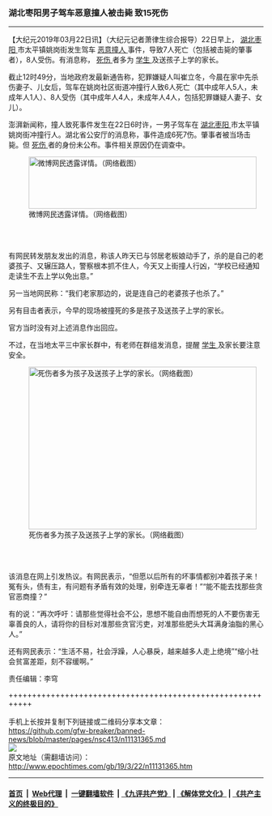 ### 湖北枣阳男子驾车恶意撞人被击毙 致15死伤
------------------------

<p>
 【大纪元2019年03月22日讯】（大纪元记者萧律生综合报导）22日早上，
 <a href="http://www.epochtimes.com/gb/tag/%E6%B9%96%E5%8C%97%E6%9E%A3%E9%98%B3.html">
  湖北枣阳
 </a>
 市太平镇姚岗街发生驾车
 <a href="http://www.epochtimes.com/gb/tag/%E6%81%B6%E6%84%8F%E6%92%9E%E4%BA%BA.html">
  恶意撞人
 </a>
 事件，导致7人死亡（包括被击毙的肇事者），8人受伤。有消息称，
 <a href="http://www.epochtimes.com/gb/tag/%E6%AD%BB%E4%BC%A4.html">
  死伤
 </a>
 者多为
 <a href="http://www.epochtimes.com/gb/tag/%E5%AD%A6%E7%94%9F.html">
  学生
 </a>
 及送孩子上学的家长。
</p>
<p>
 截止12时49分，当地政府发最新通告称，犯罪嫌疑人叫崔立冬，今晨在家中先杀伤妻子、儿女后，驾车在姚岗社区街道冲撞行人致6人死亡（其中成年人5人，未成年人1人）、8人受伤（其中成年人4人，未成年人4人，包括犯罪嫌疑人妻子、女儿）。
</p>
<p>
 澎湃新闻称，撞人致死事件发生在22日6时许，一男子驾车在
 <a href="http://www.epochtimes.com/gb/tag/%E6%B9%96%E5%8C%97%E6%9E%A3%E9%98%B3.html">
  湖北枣阳
 </a>
 市太平镇姚岗街冲撞行人。湖北省公安厅的消息称，事件造成6死7伤。肇事者被当场击毙。但
 <a href="http://www.epochtimes.com/gb/tag/%E6%AD%BB%E4%BC%A4.html">
  死伤
 </a>
 者的身份未公布。事件相关原因仍在调查中。
</p>
<figure class="wp-caption aligncenter" id="attachment_11131438" style="width: 450px">
 <a href="http://i.epochtimes.com/assets/uploads/2019/03/2-40.jpg">
  <img alt="微博网民透露详情。（网络截图）" class="size-medium wp-image-11131438" height="103" src="http://i.epochtimes.com/assets/uploads/2019/03/2-40-450x103.jpg" width="450"/>
 </a>
 <br/><figcaption class="wp-caption-text">
  微博网民透露详情。（网络截图）
 </figcaption><br/>
</figure><br/>
<p>
 有网民转发朋友发出的消息，称该人昨天已与邻居老板娘动手了，杀的是自己的老婆孩子、又辗压路人，警察根本抓不住人，今天又上街撞人行凶，“学校已经通知走读生不去上学以免出意。”
</p>
<p>
 另一当地网民称：“我们老家那边的，说是连自己的老婆孩子也杀了。”
</p>
<p>
 另有目击者表示，今早的现场被撞死的多是孩子及送孩子上学的家长。
</p>
<p>
 官方当时没有对上述消息作出回应。
</p>
<p>
 不过，在当地太平三中家长群中，有老师在群组发消息，提醒
 <a href="http://www.epochtimes.com/gb/tag/%E5%AD%A6%E7%94%9F.html">
  学生
 </a>
 及家长要注意安全。
</p>
<p>
</p>
<figure class="wp-caption aligncenter" id="attachment_11131436" style="width: 450px">
 <a href="http://i.epochtimes.com/assets/uploads/2019/03/bkn-20190322094949329-0322_00952_001_02b.jpg">
  <img alt="死伤者多为孩子及送孩子上学的家长。（网络截图）" class="size-medium wp-image-11131436" height="321" src="http://i.epochtimes.com/assets/uploads/2019/03/bkn-20190322094949329-0322_00952_001_02b-450x321.jpg" width="450"/>
 </a>
 <br/><figcaption class="wp-caption-text">
  死伤者多为孩子及送孩子上学的家长。（网络截图）
 </figcaption><br/>
</figure><br/>
<p>
 该消息在网上引发热议。有网民表示，“但愿以后所有的坏事情都别冲着孩子来！ 冤有头，债有主，有问题有矛盾有效的处理，别牵连无辜者！”“能不能去找那些贪官恶商撞？”
</p>
<p>
 有的说：“再次呼吁：请那些觉得社会不公，思想不能自由而想死的人不要伤害无辜善良的人，请将你的目标对准那些贪官污吏，对准那些肥头大耳满身油脂的黑心人。”
</p>
<p>
 还有网民表示：“生活不易，社会浮躁，人心暴戾，越来越多人走上绝境”“缩小社会贫富差距，刻不容缓啊。”
</p>
<p>
 责任编辑：李穹
</p>

+++++++++++++++++++++++++++++++++++++++++++++++++++++++++++<br/><br/>
手机上长按并复制下列链接或二维码分享本文章：<br/>
https://github.com/gfw-breaker/banned-news/blob/master/pages/nsc413/n11131365.md <br/>
<a href='https://github.com/gfw-breaker/banned-news/blob/master/pages/nsc413/n11131365.md'><img src='https://github.com/gfw-breaker/banned-news/blob/master/pages/nsc413/n11131365.md.png'/></a> <br/>
原文地址（需翻墙访问）：http://www.epochtimes.com/gb/19/3/22/n11131365.htm


------------------------
#### [首页](https://github.com/gfw-breaker/banned-news/blob/master/README.md) &nbsp;|&nbsp; [Web代理](https://github.com/labour-camp/helloworld) &nbsp;|&nbsp; [一键翻墙软件](https://github.com/gfw-breaker/nogfw/blob/master/README.md) &nbsp;| [《九评共产党》](https://github.com/gfw-breaker/9ping.md/blob/master/README.md#九评之一评共产党是什么) | [《解体党文化》](https://github.com/gfw-breaker/jtdwh.md/blob/master/README.md) | [《共产主义的终极目的》](https://github.com/gfw-breaker/gczydzjmd.md/blob/master/README.md)

